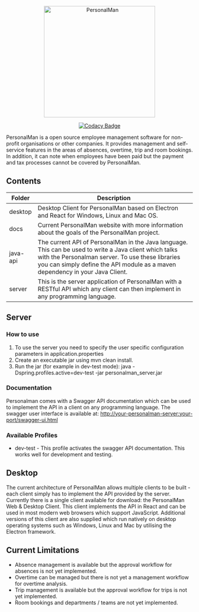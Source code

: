 <p align="center">
<img src="https://www.davelee.de/common/assets/img/portfolio/personalman.webp" alt="PersonalMan" width="300" height="300">
</p>

<p align=center><a href="https://app.codacy.com/manual/dave_33/personalman?utm_source=github.com&utm_medium=referral&utm_content=daveajlee/personalman&utm_campaign=Badge_Grade_Dashboard"><img src="https://api.codacy.com/project/badge/Grade/14098397910b469084be11762d5c063d" alt="Codacy Badge"> </a>
</p>

PersonalMan is a open source employee management software for non-profit organisations or other companies. It provides management and self-service features in the areas of absences, overtime, trip and room bookings. In addition, it can note when employees have been paid but the payment and tax processes cannot be covered by PersonalMan. 

## Contents

| Folder | Description |
| --- | ----------- |
| desktop | Desktop Client for PersonalMan based on Electron and React for Windows, Linux and Mac OS. |
| docs | Current PersonalMan website with more information about the goals of the PersonalMan project. |
| java-api | The current API of PersonalMan in the Java language. This can be used to write a Java client which talks with the Personalman server. To use these libraries you can simply define the API module as a maven dependency in your Java Client. |
| server | This is the server application of PersonalMan with a RESTful API which any client can then implement in any programming language. |

## Server

### How to use

1.  To use the server you need to specify the user specific configuration parameters in application.properties
2.  Create an executable jar using mvn clean install.
3.  Run the jar (for example in dev-test mode): java -Dspring.profiles.active=dev-test -jar personalman_server.jar

### Documentation

Personalman comes with a Swagger API documentation which can be used to implement the API in a client on any programming language. The swagger user interface is available at: <http://your-personalman-server:your-port/swagger-ui.html>

### Available Profiles
*   dev-test - This profile activates the swagger API documentation. This works well for development and testing.

## Desktop

The current architecture of PersonalMan allows multiple clients to be built - each client simply has to implement the API provided by the server. Currently there is a single client available for download: the PersonalMan Web & Desktop Client. This client implements the API in React and can be used in most modern web browsers which support JavaScript. Additional versions of this client are also supplied which run natively on desktop operating systems such as Windows, Linux and Mac by utilising the Electron framework.

## Current Limitations

* Absence management is available but the approval workflow for absences is not yet implemented.
* Overtime can be managed but there is not yet a management workflow for overtime analysis.
* Trip management is available but the approval workflow for trips is not yet implemented.
* Room bookings and departments / teams are not yet implemented.
